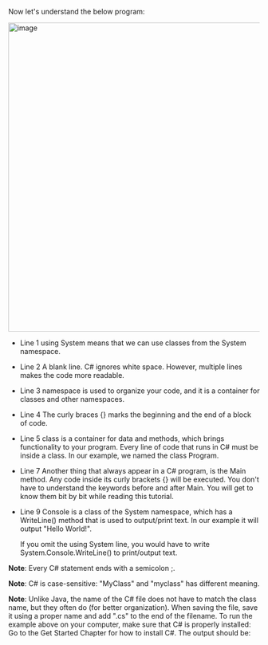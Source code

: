 Now let's understand the below program:

<img width="620" alt="image" src="https://user-images.githubusercontent.com/56192979/144614772-ffaeb9c7-2a4e-4afb-9b02-d45eaaddc0de.png">


* Line 1 using System means that we can use classes from the System namespace.

* Line 2 A blank line. C# ignores white space. However, multiple lines makes the code more readable.

* Line 3 namespace is used to organize your code, and it is a container for classes and other namespaces.

* Line 4 The curly braces {} marks the beginning and the end of a block of code.

* Line 5 class is a container for data and methods, which brings functionality to your program. Every line of code that runs in C# must be inside a class. In our example, we     named the class Program.

* Line 7 Another thing that always appear in a C# program, is the Main method. Any code inside its curly brackets {} will be executed. You don't have to understand the keywords   before and after Main. You will get to know them bit by bit while reading this tutorial.

* Line 9 Console is a class of the System namespace, which has a WriteLine() method that is used to output/print text. In our example it will output "Hello World!".

  If you omit the using System line, you would have to write System.Console.WriteLine() to print/output text.

**Note**: Every C# statement ends with a semicolon ;.

**Note**: C# is case-sensitive: "MyClass" and "myclass" has different meaning.

**Note**: Unlike Java, the name of the C# file does not have to match the class name, but they often do (for better organization). When saving the file, save it using a proper           name and add ".cs" to the end of the filename. To run the example above on your computer, make sure that C# is properly installed: Go to the Get Started Chapter for             how to install C#. The output should be:
